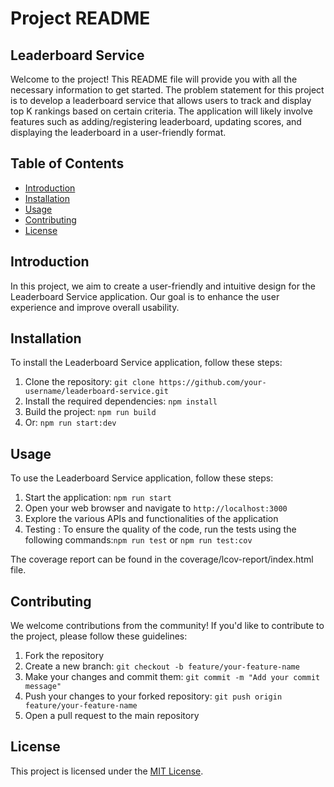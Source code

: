 # Project README

## Leaderboard Service

Welcome to the project! This README file will provide you with all the necessary information to get started.
The problem statement for this project is to develop a leaderboard service that allows users to track and display top K rankings based on certain criteria. The application will likely involve features such as adding/registering leaderboard, updating scores, and displaying the leaderboard in a user-friendly format.

## Table of Contents
- [Introduction](#introduction)
- [Installation](#installation)
- [Usage](#usage)
- [Contributing](#contributing)
- [License](#license)

## Introduction
In this project, we aim to create a user-friendly and intuitive design for the Leaderboard Service application. Our goal is to enhance the user experience and improve overall usability.

## Installation
To install the Leaderboard Service application, follow these steps:
1. Clone the repository: `git clone https://github.com/your-username/leaderboard-service.git`
2. Install the required dependencies: `npm install`
3. Build the project: `npm run build`
4. Or: `npm run start:dev`

## Usage
To use the Leaderboard Service application, follow these steps:
1. Start the application: `npm run start`
2. Open your web browser and navigate to `http://localhost:3000`
3. Explore the various APIs and functionalities of the application
4. Testing : To ensure the quality of the code, run the tests using the following commands:`npm run test` or `npm run test:cov `

The coverage report can be found in the coverage/lcov-report/index.html file.

## Contributing
We welcome contributions from the community! If you'd like to contribute to the project, please follow these guidelines:
1. Fork the repository
2. Create a new branch: `git checkout -b feature/your-feature-name`
3. Make your changes and commit them: `git commit -m "Add your commit message"`
4. Push your changes to your forked repository: `git push origin feature/your-feature-name`
5. Open a pull request to the main repository

## License
This project is licensed under the [MIT License](LICENSE).
